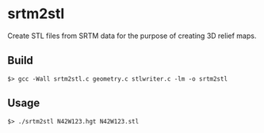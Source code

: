 # srtm2stl

Create STL files from SRTM data for the purpose of creating 3D relief maps.

## Build

```shell
$> gcc -Wall srtm2stl.c geometry.c stlwriter.c -lm -o srtm2stl
```

## Usage

```shell
$> ./srtm2stl N42W123.hgt N42W123.stl
```
